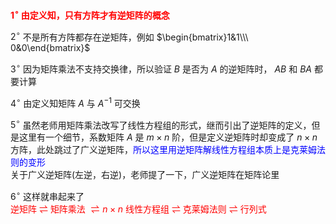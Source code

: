 **<font color=red> $1^\circ$  由定义知，只有方阵才有逆矩阵的概念</font>**    
    
 $2^\circ$  不是所有方阵都存在逆矩阵，例如 $\begin{bmatrix}1&1\\\ 0&0\end{bmatrix}$     
    
 $3^\circ$  因为矩阵乘法不支持交换律，所以验证 $B$ 是否为 $A$ 的逆矩阵时， $AB$ 和 $BA$ 都要计算    
    
 $4^\circ$  由定义知矩阵 $A$ 与 $A^{-1}$ 可交换    
    
 $5^\circ$  虽然老师用矩阵乘法改写了线性方程组的形式，继而引出了逆矩阵的定义，但是这里有一个细节，系数矩阵 $A$ 是 $m\times n$ 阶，但是定义逆矩阵时却变成了 $n\times n$ 方阵，此处跳过了广义逆矩阵，<font color=blue>所以这里用逆矩阵解线性方程组本质上是克莱姆法则的变形</font>    
关于广义逆矩阵(左逆，右逆)，老师提了一下，广义逆矩阵在矩阵论里    
    
 $6^\circ$  这样就串起来了    
<font color=red>逆矩阵 $\rightleftharpoons$ 矩阵乘法 $\rightleftharpoons n\times n$ 线性方程组 $\rightleftharpoons$ 克莱姆法则 $\rightleftharpoons$ 行列式</font>    
